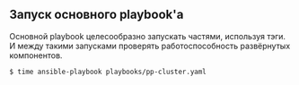 ## Запуск основного playbook'а

Основной playbook целесообразно запускать частями, используя тэги. И между
такими запусками проверять работоспособность развёрнутых компонентов.

```
$ time ansible-playbook playbooks/pp-cluster.yaml
```
